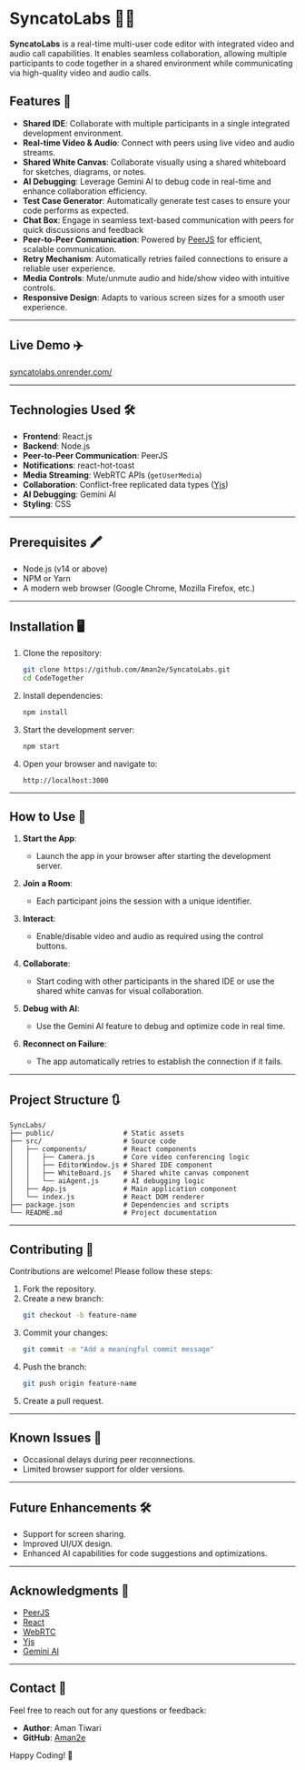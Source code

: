 # SyncatoLabs 🎥💬

**SyncatoLabs** is a real-time multi-user code editor with integrated video and audio call capabilities. It enables seamless collaboration, allowing multiple participants to code together in a shared environment while communicating via high-quality video and audio calls.

## Features 🚀

- **Shared IDE**: Collaborate with multiple participants in a single integrated development environment.
- **Real-time Video & Audio**: Connect with peers using live video and audio streams.
- **Shared White Canvas**: Collaborate visually using a shared whiteboard for sketches, diagrams, or notes.
- **AI Debugging**: Leverage Gemini AI to debug code in real-time and enhance collaboration efficiency.
- **Test Case Generator**: Automatically generate test cases to ensure your code performs as expected.
- **Chat Box**: Engage in seamless text-based communication with peers for quick discussions and feedback
- **Peer-to-Peer Communication**: Powered by [PeerJS](https://peerjs.com) for efficient, scalable communication.
- **Retry Mechanism**: Automatically retries failed connections to ensure a reliable user experience.
- **Media Controls**: Mute/unmute audio and hide/show video with intuitive controls.
- **Responsive Design**: Adapts to various screen sizes for a smooth user experience.

---

## Live Demo ✈️

[syncatolabs.onrender.com/ ](https://syncatolabs.onrender.com/)

---

## Technologies Used 🛠️

- **Frontend**: React.js
- **Backend**: Node.js
- **Peer-to-Peer Communication**: PeerJS
- **Notifications**: react-hot-toast
- **Media Streaming**: WebRTC APIs (`getUserMedia`)
- **Collaboration**: Conflict-free replicated data types ([Yjs](https://github.com/yjs/yjs))
- **AI Debugging**: Gemini AI
- **Styling**: CSS

---

## Prerequisites 🖍️

- Node.js (v14 or above)
- NPM or Yarn
- A modern web browser (Google Chrome, Mozilla Firefox, etc.)

---

## Installation 🖥️

1. Clone the repository:
   ```bash
   git clone https://github.com/Aman2e/SyncatoLabs.git
   cd CodeTogether
   ```

2. Install dependencies:
   ```bash
   npm install
   ```

3. Start the development server:
   ```bash
   npm start
   ```

4. Open your browser and navigate to:
   ```
   http://localhost:3000
   ```

---

## How to Use 📖

1. **Start the App**:
   - Launch the app in your browser after starting the development server.

2. **Join a Room**:
   - Each participant joins the session with a unique identifier.

3. **Interact**:
   - Enable/disable video and audio as required using the control buttons.

4. **Collaborate**:
   - Start coding with other participants in the shared IDE or use the shared white canvas for visual collaboration.

5. **Debug with AI**:
   - Use the Gemini AI feature to debug and optimize code in real time.

6. **Reconnect on Failure**:
   - The app automatically retries to establish the connection if it fails.

---

## Project Structure 🔃

```plaintext
SyncLabs/
├── public/                 # Static assets
├── src/                    # Source code
│   ├── components/         # React components
│   │   ├── Camera.js       # Core video conferencing logic
│   │   ├── EditorWindow.js # Shared IDE component
│   │   ├── WhiteBoard.js   # Shared white canvas component
│   │   └── aiAgent.js      # AI debugging logic
│   ├── App.js              # Main application component
│   └── index.js            # React DOM renderer
├── package.json            # Dependencies and scripts
└── README.md               # Project documentation
```

---

## Contributing 🤝

Contributions are welcome! Please follow these steps:

1. Fork the repository.
2. Create a new branch:
   ```bash
   git checkout -b feature-name
   ```
3. Commit your changes:
   ```bash
   git commit -m "Add a meaningful commit message"
   ```
4. Push the branch:
   ```bash
   git push origin feature-name
   ```
5. Create a pull request.

---

## Known Issues 🐞

- Occasional delays during peer reconnections.
- Limited browser support for older versions.

---

## Future Enhancements 🛠️

- Support for screen sharing.
- Improved UI/UX design.
- Enhanced AI capabilities for code suggestions and optimizations.

---

## Acknowledgments 🙏

- [PeerJS](https://peerjs.com)
- [React](https://reactjs.org)
- [WebRTC](https://webrtc.org)
- [Yjs](https://github.com/yjs/yjs)
- [Gemini AI](https://gemini.com)

---

## Contact 📨

Feel free to reach out for any questions or feedback:

- **Author**: Aman Tiwari 
- **GitHub**: [Aman2e](https://github.com/Aman2e)

Happy Coding! 🎉
